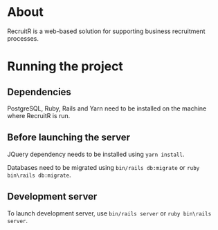 # About
RecruitR is a web-based solution for supporting business recruitment processes.

# Running the project
## Dependencies
PostgreSQL, Ruby, Rails and Yarn need to be installed on the machine where RecruitR is run.

## Before launching the server
JQuery dependency needs to be installed using `yarn install`.

Databases need to be migrated using `bin/rails db:migrate` or `ruby bin\rails db:migrate`.

## Development server
To launch development server, use `bin/rails server` or `ruby bin\rails server`.